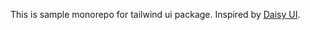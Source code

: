 This is sample monorepo for tailwind ui package. Inspired by [Daisy UI](https://github.com/saadeghi/daisyui).